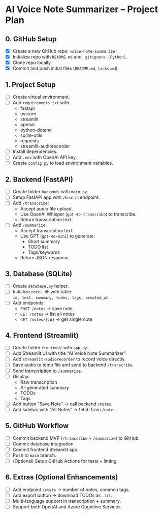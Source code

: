 # AI Voice Note Summarizer – Project Plan

## 0. GitHub Setup
- [x] Create a new GitHub repo: `voice-note-summarizer`.
- [x] Initialize repo with `README.md` and `.gitignore (Python)`.
- [x] Clone repo locally.
- [x] Commit and push initial files (`README.md`, `tasks.md`).

## 1. Project Setup
- [ ] Create virtual environment.
- [ ] Add `requirements.txt` with:
  - fastapi
  - uvicorn
  - streamlit
  - openai
  - python-dotenv
  - sqlite-utils
  - requests
  - streamlit-audiorecorder
- [ ] Install dependencies.
- [ ] Add `.env` with OpenAI API key.
- [ ] Create `config.py` to load environment variables.

## 2. Backend (FastAPI)
- [ ] Create folder `backend/` with `main.py`.
- [ ] Setup FastAPI app with `/health` endpoint.
- [ ] Add `/transcribe`:
  - Accept audio file upload.
  - Use OpenAI Whisper (`gpt-4o-transcribe`) to transcribe.
  - Return transcription text.
- [ ] Add `/summarize`:
  - Accept transcription text.
  - Use GPT (`gpt-4o-mini`) to generate:
    - Short summary
    - TODO list
    - Tags/keywords
  - Return JSON response.

## 3. Database (SQLite)
- [ ] Create `database.py` helper.
- [ ] Initialize `notes.db` with table:  
  `id, text, summary, todos, tags, created_at`.
- [ ] Add endpoints:
  - `POST /notes` → save note
  - `GET /notes` → list all notes
  - `GET /notes/{id}` → get single note

## 4. Frontend (Streamlit)
- [ ] Create folder `frontend/` with `app.py`.
- [ ] Add Streamlit UI with title "AI Voice Note Summarizer".
- [ ] Add `streamlit-audiorecorder` to record voice directly.
- [ ] Save audio to temp file and send to backend `/transcribe`.
- [ ] Send transcription to `/summarize`.
- [ ] Display:
  - Raw transcription
  - AI-generated summary
  - TODOs
  - Tags
- [ ] Add button "Save Note" → call backend `/notes`.
- [ ] Add sidebar with "All Notes" → fetch from `/notes`.

## 5. GitHub Workflow
- [ ] Commit backend MVP (`/transcribe` + `/summarize`) to GitHub.
- [ ] Commit database integration.
- [ ] Commit frontend Streamlit app.
- [ ] Push to `main` branch.
- [ ] (Optional) Setup GitHub Actions for tests + linting.

## 6. Extras (Optional Enhancements)
- [ ] Add endpoint `/stats` → number of notes, common tags.
- [ ] Add export button → download TODOs as `.txt`.
- [ ] Multi-language support in transcription + summary.
- [ ] Support both OpenAI and Azure Cognitive Services.
